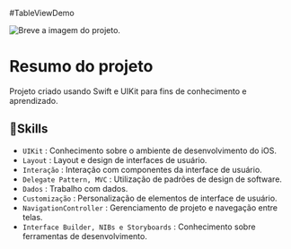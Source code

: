 #TableViewDemo  

![Breve a imagem do projeto.]( )
 # Resumo do projeto
Projeto criado usando Swift e UIKit para fins de conhecimento e aprendizado. 

## 🔨Skills 
- `UIKit` :  Conhecimento sobre o ambiente de desenvolvimento do iOS.
- `Layout` : Layout e design de interfaces de usuário.
- `Interação` :  Interação com componentes da interface de usuário.
- `Delegate Pattern, MVC` : Utilização de padrões de design de software.
- `Dados` : Trabalho com dados.
- `Customização` : Personalização de elementos de interface de usuário.
- `NavigationController` : Gerenciamento de projeto e navegação entre telas.
- `Interface Builder, NIBs e Storyboards` :  Conhecimento sobre ferramentas de desenvolvimento.
